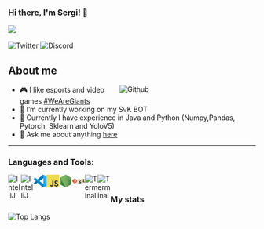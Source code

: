 ### Hi there, I'm Sergi! 👋

<img src="https://i.imgur.com/1V5RtDf.png" />

[![Twitter](https://img.shields.io/twitter/follow/SergiSvK?color=1da1f2&logo=twitter&logoColor=1da1f2&style=for-the-badge)](https://twitter.com/intent/follow?user_id=4657616266)
[![Discord](https://img.shields.io/discord/301997437156065281?color=7289da&label=Chat&logo=discord&logoColor=7289da&style=for-the-badge)](https://discord.gg/giants)



## About me
<img width="55%" align="right" alt="Github" src="https://raw.githubusercontent.com/onimur/.github/master/.resources/git-header.svg" />

- 🎮 I like esports and video games [#WeAreGiants](https://twitter.com/search?q=%23WeAreGiants&src=typeahead_click)
- 🔭 I’m currently working on my SvK BOT 
- 🌱 Currently I have experience in Java and Python (Numpy,Pandas, Pytorch, Sklearn and YoloV5) 
- 💬 Ask me about anything [here](https://github.com/SergiSvK/sergisvk/issues)

---


### Languages and Tools:

[<img align="left" alt="IntelliJ" width="26px" src="https://upload.wikimedia.org/wikipedia/commons/9/9c/IntelliJ_IDEA_Icon.svg" />](https://www.jetbrains.com/idea/)
[<img align="left" alt="IntelliJ" width="26px" src="https://upload.wikimedia.org/wikipedia/commons/1/1d/PyCharm_Icon.svg" />](https://www.jetbrains.com/pycharm/)
[<img align="left" alt="Visual Studio Code" width="26px" src="https://raw.githubusercontent.com/github/explore/80688e429a7d4ef2fca1e82350fe8e3517d3494d/topics/visual-studio-code/visual-studio-code.png" />](https://code.visualstudio.com/)
[<img align="left" alt="JavaScript" width="26px" src="https://raw.githubusercontent.com/github/explore/80688e429a7d4ef2fca1e82350fe8e3517d3494d/topics/javascript/javascript.png" />](https://www.javascript.com/)
[<img align="left" alt="Node.js" width="26px" src="https://raw.githubusercontent.com/github/explore/80688e429a7d4ef2fca1e82350fe8e3517d3494d/topics/nodejs/nodejs.png" />](https://node.js.org/)
[<img align="left" alt="Git" width="26px" src="https://raw.githubusercontent.com/github/explore/80688e429a7d4ef2fca1e82350fe8e3517d3494d/topics/git/git.png" />](https://git-scm.com/)
[<img align="left" alt="Terminal" width="26px" src="https://logodownload.org/wp-content/uploads/2021/06/google-cloud-logo-5.png"/>](https://cloud.google.com/)
[<img align="left" alt="Terminal" width="26px" src="https://tabby.sh/32bf32ff6c87e8d18932.svg" />](https://tabby.sh/)
<br />

### My stats

[![Top Langs](https://github-readme-stats.vercel.app/api/top-langs/?username=SergiSvK&layout=compact)](https://github.com/SergiSvK)
